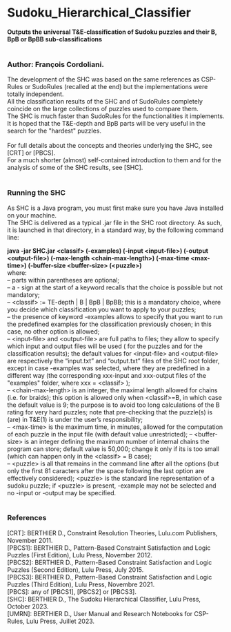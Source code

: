 # Sudoku_Hierarchical_Classifier
**Outputs the universal T&amp;E-classification of Sudoku puzzles and their B, BpB or BpBB sub-classifications**<br><br>

### Author: François Cordoliani.
The development of the SHC was based on the same references as CSP-Rules or SudoRules (recalled at the end) but the implementations were totally independent.<br>
All the classification results of the SHC and of SudoRules completely coincide on the large collections of puzzles used to compare them.<br>
The SHC is much faster than SudoRules for the functionalities it implements. <br>
It is hoped that the T&E-depth and BpB parts will be very useful in the search for the "hardest" puzzles.<br><br>
For full details about the concepts and theories underlying the SHC, see [CRT] or [PBCS].<br>
For a much shorter (almost) self-contained introduction to them and for the analysis of some of the SHC results, see [SHC].<br><br>

### Running the SHC

As SHC is a Java program, you must first make sure you have Java installed on your machine.<br>
The SHC is delivered as a typical .jar file in the SHC root directory. As such, it is launched in that directory, in a standard way, by the following command line:<br>

**java -jar SHC.jar \<classif\> (-examples) (-input \<input-file\>) (-output \<output-file\>) (-max-length \<chain-max-length\>) (-max-time \<max-time\>) (-buffer-size \<buffer-size\> (\<puzzle>\)**<br>
where:<br>
–	parts within parentheses are optional;<br>
–	a - sign at the start of a keyword recalls that the choice is possible but not mandatory;<br>
–	\<classif\> := TE-depth | B | BpB | BpBB; this is a mandatory choice, where you decide which classification you want to apply to your puzzles;<br>
–	the presence of keyword -examples allows to specify that you want to run the predefined examples for the classification previously chosen; in this case, no other option is allowed;<br>
–	\<input-file\> and \<output-file\> are full paths to files; they allow to specify which input and output files will be used (<input-file> for the puzzles and <output-file> for the classification results); the default values for \<input-file\> and \<output-file\> are respectively the “input.txt” and “output.txt” files of the SHC root folder, except in case -examples was selected, where they are  predefined in a different way (the corresponding xxx-input and xxx-output files of the "examples" folder, where xxx = \<classif\> );<br>
–	\<chain-max-length\> is an integer, the maximal length allowed for chains (i.e. for braids); this option is allowed only when \<classif\>=B, in which case the default value is 9; the purpose is to avoid too long calculations of the B rating for very hard puzzles; note that pre-checking that the puzzle(s) is (are) in T&E(1) is under the user’s responsibility;<br>
–	\<max-time\> is the maximum time, in minutes, allowed for the computation of each puzzle in the input file (with default value unrestricted);
–	\<buffer-size\> is an integer defining the maximum number of internal chains the program can store; default value is 50,000; change it only if its is too small (which can happen only in the \<classif\> = B case);<br>
–	\<puzzle\> is all that remains in the command line after all the options (but only the first 81 caracters after the space following the last option are effectively considered); \<puzzle\> is the standard line representation of a sudoku puzzle; if \<puzzle\> is present, -example may not be selected and no -input or -output may be specified.<br><br>


### References

[CRT]: BERTHIER D., Constraint Resolution Theories, Lulu.com Publishers, November 2011.<br>
[PBCS1]: BERTHIER D., Pattern-Based Constraint Satisfaction and Logic Puzzles (First Edition), Lulu Press, November 2012.<br>
[PBCS2]: BERTHIER D., Pattern-Based Constraint Satisfaction and Logic Puzzles (Second Edition), Lulu Press, July 2015.<br>
[PBCS3]: BERTHIER D., Pattern-Based Constraint Satisfaction and Logic Puzzles (Third Edition), Lulu Press, Novembre 2021.<br>
[PBCS]: any of [PBCS1], [PBCS2] or [PBCS3].<br>
[SHC]: BERTHIER D., The Sudoku Hierarchical Classifier, Lulu Press, October 2023.<br>
[UMRN]: BERTHIER D., User Manual and Research Notebooks for CSP-Rules, Lulu Press, Juillet 2023.<br>
